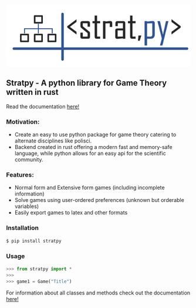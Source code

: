 <p align="center">
    <picture>
    <source media="(prefers-color-scheme: dark)" srcset="https://github.com/fredrikofstad/stratpy/blob/main/res/stratpy-dark.png?raw=true">
    <source media="(prefers-color-scheme: light)" srcset="https://github.com/fredrikofstad/stratpy/blob/main/res/stratpy-light.png?raw=true">
    <img alt="stratpy logo" src="https://github.com/fredrikofstad/stratpy/blob/main/res/stratpy-light.png?raw=true">
    </picture>
</p>

## Stratpy - A python library for Game Theory written in rust

Read the documentation [here!](https://stratpy-docs.readthedocs.io/en/latest/)

### Motivation:
- Create an easy to use python package for game theory catering to alternate disciplines like polisci.
- Backend created in rust offering a modern fast and memory-safe language, while python allows for an easy api for 
the scientific community.

### Features:

- Normal form and Extensive form games (including incomplete information)
- Solve games using user-ordered preferences (unknown but orderable variables)
- Easily export games to latex and other formats

### Installation

```bash
$ pip install stratpy
```

### Usage

```python
>>> from stratpy import *
>>> 
>>> game1 = Game("Title")

```
For information about all classes and methods check out the documentation [here!](https://stratpy-docs.readthedocs.io/en/latest/)
